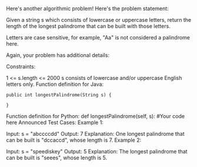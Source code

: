 Here's another algorithmic problem! Here's the problem statement:

Given a string s which consists of lowercase or uppercase letters, return the length of the longest palindrome that can be built with those letters.

Letters are case sensitive, for example, "Aa" is not considered a palindrome here.

Again, your problem has additional details:

Constraints:

1 <= s.length <= 2000
s consists of lowercase and/or uppercase English letters only.
Function definition for Java: 

    public int longestPalindrome(String s) {

    }
Function definition for Python:
def longestPalindrome(self, s):
  #Your code here
Announced Test Cases:
Example 1:

Input: s = "abccccdd"
Output: 7
Explanation: One longest palindrome that can be built is "dccaccd", whose length is 7.
Example 2:

Input: s = "speediskey"
Output: 5
Explanation: The longest palindrome that can be built is "seees", whose length is 5.

